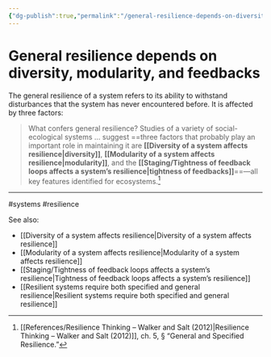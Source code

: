 ```yaml
---
{"dg-publish":true,"permalink":"/general-resilience-depends-on-diversity-modularity-and-feedbacks/"}
---
```



# General resilience depends on diversity, modularity, and feedbacks

The general resilience of a system refers to its ability to withstand  disturbances that the system has never encountered before. It is affected by three factors:

> What confers general resilience? Studies of a variety of social-ecological systems … suggest ==three factors that probably play an important role in maintaining it are **[[Diversity of a system affects resilience\|diversity]]**, **[[Modularity of a system affects resilience\|modularity]]**, and the **[[Staging/Tightness of feedback loops affects a system’s resilience\|tightness of feedbacks]]**==—all key features identified for ecosystems.[^1]

---
#systems #resilience 

See also:
 - [[Diversity of a system affects resilience\|Diversity of a system affects resilience]]
 - [[Modularity of a system affects resilience\|Modularity of a system affects resilience]]
 - [[Staging/Tightness of feedback loops affects a system’s resilience\|Tightness of feedback loops affects a system’s resilience]]
 - [[Resilient systems require both specified and general resilience\|Resilient systems require both specified and general resilience]]

[^1]: [[References/Resilience Thinking – Walker and Salt (2012)\|Resilience Thinking – Walker and Salt (2012)]], ch. 5, § “General and Specified Resilience.”